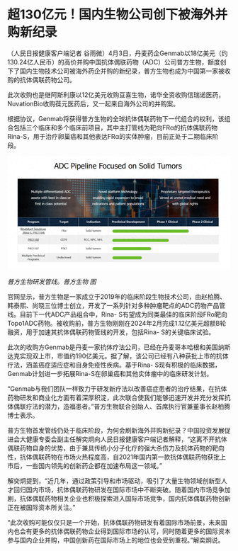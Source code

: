 # 超130亿元！国内生物公司创下被海外并购新纪录

（人民日报健康客户端记者
谷雨微）4月3日，丹麦药企Genmab以18亿美元（约130.24亿人民币）的高价并购中国抗体偶联药物（ADC）公司普方生物，额度创下了国内生物技术公司被海外药企并购的新纪录，普方生物也成为中国第一家被收购的抗体偶联药物公司。

此次收购也是继阿斯利康以12亿美元收购亘喜生物，诺华全资收购信瑞诺医药，NuvationBio收购葆元医药后，又一起来自海外公司的并购案。

根据协议，Genmab将获得普方生物的全球抗体偶联药物下一代组合的权利，该组合包括三个临床和多个临床前项目，其中主打管线为靶向FRα的抗体偶联药物Rina-S，用于治疗卵巢癌和其他表达FRα的实体肿瘤，目前正处于二期临床阶段。

![9467d31a7d1cc5a0ba73e9d0b44529d6.jpg](https://raw.githubusercontent.com/qqhsx/qqnews_image/main/2024/04/06/超130亿元！国内生物公司创下被海外并购新纪录/9467d31a7d1cc5a0ba73e9d0b44529d6.jpg)

_普方生物研发管线。普方生物 图_

官网显示，普方生物是一家成立于2019年的临床阶段生物技术公司，由赵柏腾、韩泰熙、尚晓三位博士创立，开发了一系列针对多种肿瘤靶点的ADC药物产品管线。目前下一代ADC产品组合中，Rina-
S有望成为同类最佳的临床阶段FRα靶向Topo1ADC药物。被收购前，普方生物刚刚在2024年2月完成1.12亿美元超额B轮融资，用于加速其抗体偶联药物管线的开发，包括Rina-
S的关键临床试验。

此次的收购方Genmab是丹麦一家抗体疗法公司，已经在丹麦哥本哈根和美国纳斯达克实现双上市，市值约190亿美元。据了解，该公司已经有八种获批上市的抗体疗法，涵盖癌症适应症和自身免疫性疾病。基于Rina-
S现有积极的临床数据，Genmab计划进一步拓展Rina-S在卵巢癌和其他实体瘤中的临床研发计划。

“Genmab与我们团队一样致力于研发新疗法以改善癌症患者的治疗结果，在抗体药物研发和商业化方面有着深厚积淀，此次联合使我们能够迅速开发并充分发挥抗体偶联疗法的潜力，造福患者。”普方生物联合创始人、首席执行官兼董事长赵柏腾博士表示。

普方生物首发管线仍处于临床阶段，为何会刷新海外并购新纪录？中国投资发展促进会大健康专委会副主任解奕炯向人民日报健康客户端记者解释，“这离不开抗体偶联药物自身的优势，由于兼具传统小分子化疗的强大杀伤力及抗体药物的靶向性，抗体偶联药物在市场火热程度高，自2021年国内第一款抗体偶联药物获批上市后，一些国内领先的创新药企都在加速布局这一领域。”

解奕炯提到，“近几年，通过政策引导和市场驱动，吸引了大量生物领域创新型人才回归国内市场，抗体偶联药物研发在国际市场中不断突破。随着国内市场竞争加剧，抗体偶联药物相关企业也积极探索进入国际市场竞争，国内抗体偶联药物创新正在被国际资本所关注。”

“此次收购可能仅仅只是一个开始，抗体偶联药物研发有着国际市场前景，未来国内也会有更多的抗体偶联药物企业得到国际市场的认可，同时随着更多的国际资本参与国内企业并购，中国创新药在国际市场上的地位也会受到重视。”解奕炯说。

